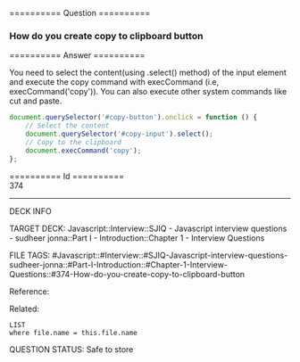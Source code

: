 ========== Question ==========  

### How do you create copy to clipboard button  

========== Answer ==========  

You need to select the content(using .select() method) of the input element and execute the copy command with execCommand (i.e, execCommand('copy')). You can also execute other system commands like cut and paste.

```javascript
document.querySelector('#copy-button').onclick = function () {
    // Select the content
    document.querySelector('#copy-input').select();
    // Copy to the clipboard
    document.execCommand('copy');
};
```

========== Id ==========  
374

---

DECK INFO

TARGET DECK: Javascript::Interview::SJIQ - Javascript interview questions - sudheer jonna::Part I - Introduction::Chapter 1 - Interview Questions

FILE TAGS: #Javascript::#Interview::#SJIQ-Javascript-interview-questions-sudheer-jonna::#Part-I-Introduction::#Chapter-1-Interview-Questions::#374-How-do-you-create-copy-to-clipboard-button

Reference:

Related:

```dataview
LIST
where file.name = this.file.name
```

QUESTION STATUS: Safe to store
